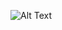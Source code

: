 ![Alt Text](https://media0.giphy.com/media/WqDRe5JBggRva/200.gif?cid=790b7611fwz5f56x5lzmvzwiw00o111v972k08u6z1xl92a3&ep=v1_gifs_search&rid=200.gif&ct=g)

